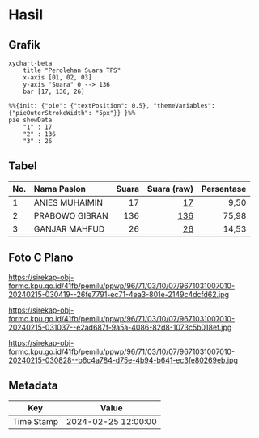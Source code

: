 # Hasil

## Grafik

```mermaid
xychart-beta
    title "Perolehan Suara TPS"
    x-axis [01, 02, 03]
    y-axis "Suara" 0 --> 136
    bar [17, 136, 26]
```

```mermaid
%%{init: {"pie": {"textPosition": 0.5}, "themeVariables": {"pieOuterStrokeWidth": "5px"}} }%%
pie showData
    "1" : 17
    "2" : 136
    "3" : 26
```

## Tabel

| No. | Nama Paslon    | Suara | Suara (raw) | Persentase |
|:--- |:-------------- | -----:| -----------:| ----------:|
| 1   | ANIES MUHAIMIN | 17    | [17][p-1]   | 9,50       |
| 2   | PRABOWO GIBRAN | 136   | [136][p-2]  | 75,98      |
| 3   | GANJAR MAHFUD  | 26    | [26][p-3]   | 14,53      |


[p-1]: https://github.com/gigit-pemilu/pemilu-2024-96-papua-barat-daya/blob/main/pilpres/hitung-suara/sub/96-papua-barat-daya/sub/71-kota-sorong/sub/03-sorong-barat/sub/1007-pal-putih/sub/010-tps/sub/paslon-1.txt
[p-2]: https://github.com/gigit-pemilu/pemilu-2024-96-papua-barat-daya/blob/main/pilpres/hitung-suara/sub/96-papua-barat-daya/sub/71-kota-sorong/sub/03-sorong-barat/sub/1007-pal-putih/sub/010-tps/sub/paslon-2.txt
[p-3]: https://github.com/gigit-pemilu/pemilu-2024-96-papua-barat-daya/blob/main/pilpres/hitung-suara/sub/96-papua-barat-daya/sub/71-kota-sorong/sub/03-sorong-barat/sub/1007-pal-putih/sub/010-tps/sub/paslon-3.txt

## Foto C Plano

https://sirekap-obj-formc.kpu.go.id/41fb/pemilu/ppwp/96/71/03/10/07/9671031007010-20240215-030419--26fe7791-ec71-4ea3-801e-2149c4dcfd62.jpg

https://sirekap-obj-formc.kpu.go.id/41fb/pemilu/ppwp/96/71/03/10/07/9671031007010-20240215-031037--e2ad687f-9a5a-4086-82d8-1073c5b018ef.jpg

https://sirekap-obj-formc.kpu.go.id/41fb/pemilu/ppwp/96/71/03/10/07/9671031007010-20240215-030828--b6c4a784-d75e-4b94-b641-ec3fe80269eb.jpg


## Metadata

| Key        | Value               |
| ---------- | ------------------- |
| Time Stamp | 2024-02-25 12:00:00 |



